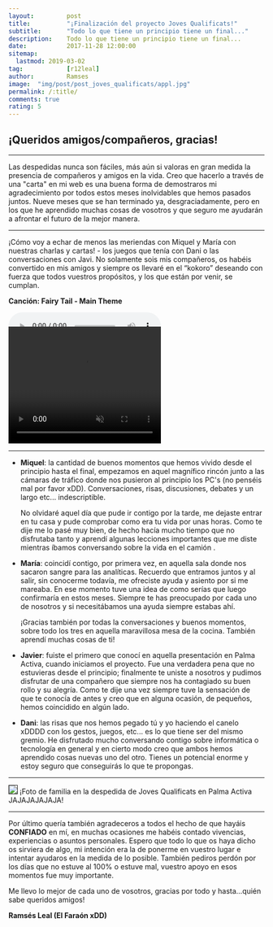 ```yaml
---
layout:     	post
title:      	"¡Finalización del proyecto Joves Qualificats!"
subtitle:   	"Todo lo que tiene un principio tiene un final..."
description:	Todo lo que tiene un principio tiene un final...
date:       	2017-11-28 12:00:00
sitemap:
  lastmod: 2019-03-02
tag:			[r12leal]
author:     	Ramses
image: 	"img/post/post_joves_qualificats/appl.jpg"
permalink: /:title/
comments: true
rating: 5
---
```

<h2 class="section-heading">¡Queridos amigos/compañeros, gracias!</h2>
<hr />
<div class="row">
  <div class="col-md-12">
    <p>Las despedidas nunca son fáciles, más aún si valoras en gran medida la presencia de compañeros y amigos en la vida. Creo que hacerlo
    a través de una "carta" en mi web es una buena forma de demostraros mi agradecimiento por todos estos meses inolvidables que hemos pasados
    juntos. Nueve meses que se han terminado ya, desgraciadamente, pero en los que he aprendido muchas cosas de vosotros y que seguro me
    ayudarán a afrontar el futuro de la mejor manera.</p>
<hr />
    <div class="row">
      <div class="col-md-6">
      <p>¡Cómo voy a echar de menos las meriendas con Miquel y María con nuestras charlas y cartas! - los juegos que tenía con Dani o las
      conversaciones con Javi. No solamente sois mis compañeros, os habéis convertido en mis amigos y siempre os llevaré en el “kokoro” deseando
      con fuerza que todos vuestros propósitos, y los que están por venir, se cumplan.</p>
      </div>
      <div class="col-md-6">
        <p><strong>Canción: Fairy Tail - Main Theme</strong></p>
        <p><audio src="{{ "/media/post_joves_qualificats/mobilitat_v2.mp3" | absolute_url }}" preload="auto" controls autoplay>¡Este navegador no soporta audio!</audio></p>
        <p style="margin-top: -40px;"><video src="{{ "/media/post_joves_qualificats/mobilitat.mp4" | absolute_url }}" type="video/mp4" autoplay muted width="300" height="230">¡Este navegador no soporta vídeo!</video></p>
      </div>
    </div>
  </div>
</div>
<hr />
<ul class="list-group">
  <li class="list-group-item">
    <p><strong>Miquel</strong>: la cantidad de buenos momentos que hemos vivido desde el principio hasta el final, empezamos en aquel magnífico
    rincón junto a las cámaras de tráfico donde nos pusieron al principio los PC's (no penséis mal por favor xDD). Conversaciones, risas, discusiones,
    debates y un largo etc... indescriptible.</p>
    <p>No olvidaré aquel día que pude ir contigo por la tarde, me dejaste entrar en tu casa y pude comprobar como era tu vida por unas horas.
    Como te dije me lo pasé muy bien, de hecho hacía mucho tiempo que no disfrutaba tanto y aprendí algunas lecciones importantes que me diste
    mientras íbamos conversando sobre la vida en el camión .</p>
  </li>
  <li class="list-group-item">
    <p><strong>María</strong>: coincidí contigo, por primera vez, en aquella sala donde nos sacaron sangre para las analíticas. Recuerdo que entramos juntos y al salir, sin conocerme todavía, me ofreciste ayuda y asiento por si me mareaba. En ese momento tuve una idea de como serías que luego confirmaría en estos meses. Siempre te has preocupado por cada uno de nosotros y si necesitábamos una ayuda siempre estabas ahí.</p>
    <p>¡Gracias también por todas la conversaciones y buenos momentos, sobre todo los tres en aquella maravillosa mesa de la cocina. También aprendí muchas cosas de ti!</p>
  </li>
  <li class="list-group-item">
    <p><strong>Javier</strong>: fuiste el primero que conocí en aquella presentación en Palma Activa, cuando iniciamos el proyecto. Fue una verdadera pena que no estuvieras desde el principio; finalmente te uniste a nosotros y pudimos disfrutar de una compañero que siempre nos ha contagiado su buen rollo y su alegría. Como te dije una vez siempre tuve la sensación de que te conocía de antes y creo que en alguna ocasión, de pequeños, hemos coincidido en algún lado.</p>
  </li>
  <li class="list-group-item">
    <p><strong>Dani</strong>: las risas que nos hemos pegado tú y yo haciendo el canelo xDDDD con los gestos, juegos, etc... es lo que tiene ser del mismo gremio. He disfrutado mucho conversando contigo sobre informática o tecnología en general y en cierto modo creo que ambos hemos aprendido cosas nuevas uno del otro. Tienes un potencial enorme y estoy seguro que conseguirás lo que te propongas.
    </p>
  </li>
</ul>
<hr />
<img style="border: 1px solid #222" src="{{ "/img/post/post_joves_qualificats/jq_fin.jpg" | absolute_url }}"/>
<span class="caption text-muted">¡Foto de familia en la despedida de Joves Qualificats en Palma Activa JAJAJAJAJAJA!</span>
<hr />
<p>Por último quería también agradeceros a todos el hecho de que hayáis <strong>CONFIADO</strong> en mí, en muchas ocasiones me habéis contado vivencias, experiencias o asuntos personales. Espero que todo lo que os haya dicho os sirviera de algo, mi intención era la de ponerme en vuestro lugar e intentar ayudaros en la medida de lo posible. También pediros perdón por los días que no estuve al 100% o estuve mal, vuestro apoyo en esos momentos fue muy importante.</p>
<p>Me llevo lo mejor de cada uno de vosotros, gracias por todo y hasta...quién sabe queridos amigos!</p>
<p><strong>Ramsés Leal (El Faraón xDD)</strong></p>
